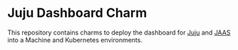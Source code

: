 # Juju Dashboard Charm

This repository contains charms to deploy the dashboard for [Juju](https://juju.is) and [JAAS](https://jaas.ai) into a Machine and Kubernetes environments.
